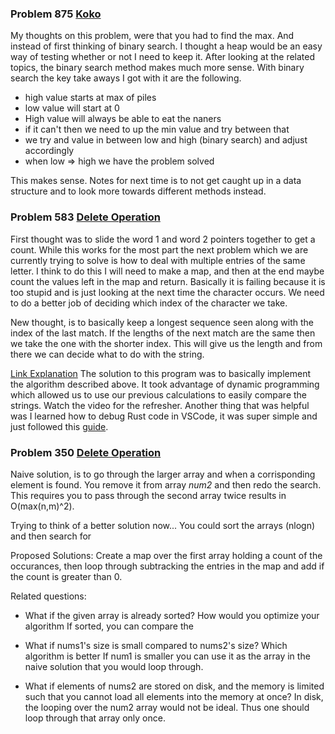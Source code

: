 ### Problem 875 [Koko](https://leetcode.com/problems/koko-eating-bananas/solution/)

My thoughts on this problem, were that you had to find the max. And instead of
first thinking of binary search. I thought a heap would be an easy way of
testing whether or not I need to keep it. After looking at the related topics,
the binary search method makes much more sense. With binary search the key take
aways I got with it are the following.

- high value starts at max of piles
- low value will start at 0
- High value will always be able to eat the naners
- if it can't then we need to up the min value and try between that
- we try and value in between low and high (binary search) and adjust accordingly
- when low => high we have the problem solved

This makes sense. Notes for next time is to not get caught up in a data
structure and to look more towards different methods instead.

### Problem 583 [Delete Operation](https://leetcode.com/problems/delete-operation-for-two-strings)

First thought was to slide the word 1 and word 2 pointers together
to get a count. While this works for the most part the next problem
which we are currently trying to solve is how to deal with multiple
entries of the same letter. I think to do this I will need to make a
map, and then at the end maybe count the values left in the map and
return. Basically it is failing because it is too stupid and is just
looking at the next time the character occurs. We need to do a better
job of deciding which index of the character we take.

New thought, is to basically keep a longest sequence seen along with
the index of the last match. If the lengths of the next match are the
same then we take the one with the shorter index. This will give us
the length and from there we can decide what to do with the string.

[Link Explanation](https://www.youtube.com/watch?v=NnD96abizww)
The solution to this program was to basically implement the
algorithm described above. It took advantage of dynamic programming
which allowed us to use our previous calculations to easily compare
the strings. Watch the video for the refresher. Another thing that
was helpful was I learned how to debug Rust code in VSCode, it was
super simple and just followed this [guide](https://jason-williams.co.uk/debugging-rust-in-vscode).


### Problem 350 [Delete Operation](https://leetcode.com/problems/intersection-of-two-arrays-ii/)

Naive solution, is to go through the larger array and when a corrisponding element is found. You remove it from array *num2* and then redo the search. This requires you to pass through the second array twice results in O(max(n,m)^2).

Trying to think of a better solution now...
You could sort the arrays (nlogn) and then search for 

Proposed Solutions: Create a map over the first array holding a count of the occurances, then loop through subtracking the entries in the map and add if the count is greater than 0.

Related questions:
- What if the given array is already sorted? How would you optimize your algorithm
If sorted, you can compare the 
- What if nums1's size is small compared to nums2's size? Which algorithm is better
If num1 is smaller you can use it as the array in the naive solution that you would loop through.

- What if elements of nums2 are stored on disk, and the memory is limited such that you cannot load all elements into the memory at once?
In disk, the looping over the num2 array would not be ideal. Thus one should loop through that array only once.


